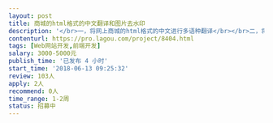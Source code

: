 ```yaml
---                
layout: post       
title: 商城的html格式的中文翻译和图片去水印           
description: '</br>一，将网上商城的html格式的中文进行多语种翻译</br></br>二，将html格式的图片进行去水印或删掉</br></br>以上功能需写进我的商城程序里面，使商城每次更新做到自动翻译和自动去除水印</br>'     
contenturl: https://pro.lagou.com/project/8404.html      
tags: [Web网站开发,前端开发]            
salary: 3000-5000元          
publish_time: '已发布 4 小时'         
start_time: '2018-06-13 09:25:32'           
review: 103人                   
apply: 2人                   
recommend: 0人                   
time_range: 1-2周              
status: 招募中                  
---                 
```

